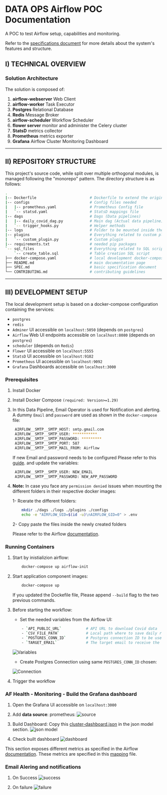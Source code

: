 #  DATA OPS Airflow POC Documentation

A POC to test Airflow setup, capabilities and monitoring.

Refer to the [specifications document](SPEC.md) for more details about the system's features and structure.

## I) TECHNICAL OVERVIEW

### Solution Architecture

The solution is composed of:

1. **airflow-webserver** Web Client 
2. **airflow-worker** Task Executor
3. **Postgres** Relational Database
5. **Redis** Message Broker
6. **airflow-scheduler** Workflow Scheduler 
7. **flower server** monitor and administer the Celery cluster
8. **StatsD** metrics collector
9. **Prometheus** metrics exporter
10. **Grafana** Airflow Cluster Monitoring Dashboard

---

## II) REPOSITORY STRUCTURE

This project's source code, while split over multiple orthogonal modules, is managed following the "monorepo" pattern. The directory structure is as follows:

```bash
.
|-- Dockerfile                        # Dockerfile to extend the original Airflow image 
|-- configs                           # Config files needed 
|   |-- prometheus.yaml               # Prometheus Config file
|   `-- statsd.yaml                   # StatsD mappings file
|-- dags                              # Dags (Data pipelines)
|   |-- daily_covid_dag.py            # Main dag (Actual data pipeline)
|   `-- trigger_hooks.py              # Helper methods
|-- logs                              # Folder to be mounted inside the image to persist logs
|-- plugins                           # Everything related to custom plugins (sensors, hooks, operators)
|   `-- custom_plugin.py              # Custom plugin 
|-- requirements.txt                  # needed pip packages
`-- sql_files                         # Everything related to SQL scripts to be used with `PostgresOperator`
    `-- create_table.sql              # Table creation SQL script
├── docker-compose.yaml               # local development docker-compose services (Celery Executor)
├── README.md                         # main documentation page
├── SPEC.md                           # basic specification document
└── CONTRIBUTING.md                   # contributing guidelines
```

---

## III) DEVELOPMENT SETUP

The local development setup is based on a docker-compose configuration containing the services:

- `postgres`
- `redis`
- `Adminer` UI accessible on `localhost:5050` (depends on `postgres`)
- `Airflow` Web UI endpoints accessible on `localhost:8080` (depends on `postgres`)
- `scheduler` (depends on `Redis`)
- `Flower` UI accessible on `localhost:5555`
- `StatsD` UI accessible on `localhost:9102`
- `Prometheus` UI accessible on `localhost:9092`
- `Grafana` Dashboards accessible on `localhost:3000`

### Prerequisites
1. Install Docker
2. Install Docker Compose `(required: Version>=1.29)`
3. In this Data Pipeline, Email Operator is used for Notification and alerting. A dummy `Email` and `password` are used as shown in the `docker-compose` file: 

   ```bash
    AIRFLOW__SMTP__SMTP_HOST: smtp.gmail.com
    AIRFLOW__SMTP__SMTP_USER: ***********
    AIRFLOW__SMTP__SMTP_PASSWORD: *********
    AIRFLOW__SMTP__SMTP_PORT: 587
    AIRFLOW__SMTP__SMTP_MAIL_FROM: Airflow
   ```

    If new Email and password needs to be configured Please refer to this [guide](https://support.google.com/mail/answer/185833?hl=en). and update the variables:

   ```bash
    AIRFLOW__SMTP__SMTP_USER: NEW_EMAIL
    AIRFLOW__SMTP__SMTP_PASSWORD: NEW_APP_PASSWORD
   ```

4. **Note:** In case you face any `permission denied` issues when mounting the different folders in their respective docker images: 

    1- Rcerate the different folders: 
    ```bash
        mkdir ./dags ./logs ./plugins ./configs
        echo -e "AIRFLOW_UID=$(id -u)\nAIRFLOW_GID=0" > .env
    ```
    2- Copy paste the files inside the newly created folders

    Please refer to the Airflow [documentation](https://airflow.apache.org/docs/apache-airflow/stable/start/docker.html#setting-the-right-airflow-user).

### Running Containers
 
1. Start by inistializion airflow:
    ```bash
        docker-compose up airflow-init
    ```
2. Start application component images:
    ```bash
        docker-compose up 
    ```
    If you updated the Dockefile file, Please append `--build` flag to the two previous commands.

3. Before starting the workflow: 
   - Set the needed variables from the Airflow UI: 
    ```bash
        - `API_PUBLIC_URL`           # API URL to download Covid data
        - `CSV_FILE_PATH`            # Local path where to save daily report 
        - `POSTGRES_CONN_ID`         # Postgres connection ID to be used with the postgres operator and hook
        - `TARGET_EMAIL`             # The target email to receive the notifications
    ```

    ![Variables](./public/List_Variable_Airflow.png)

    - Create Postgres Connection using same `POSTGRES_CONN_ID` chosen: 

    ![Connection](./public/Add_Connection_Airflow.png)

4. Trigger the workflow

### AF Health - Monitoring - Build the Grafana dashboard

1. Open the Grafana UI accessible on `localhost:3000`

2. Add **data source**: prometheus: 
![source](./public/data_source.png)
3. Build Dashboard: 
   Copy this [cluster-dashboard.json](https://github.com/databand-ai/airflow-dashboards/blob/main/grafana/cluster-dashboard.json) in the json model section.
![json model](./public/json_model.png)
4. Check built dashboard
![dashboard](./public/dashboard.png)

This section exposes different metrics as specified in the Airflow [documentation](https://airflow.apache.org/docs/apache-airflow/stable/logging-monitoring/metrics.html). These metrics are specified in this [mapping](configs/statsd.yaml) file. 

### Email Alering and notifications
1. On Success
![success](./public/success.png)

2. On failure
![failure](./public/failure.png)
